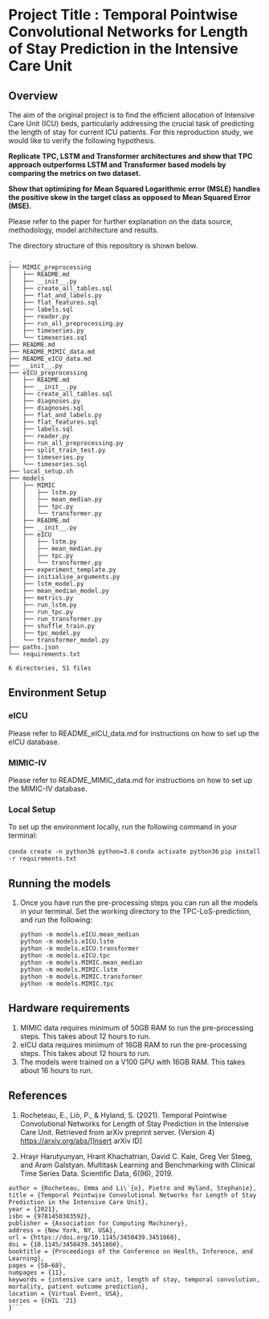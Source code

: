 # Project Title : Temporal Pointwise Convolutional Networks for Length of Stay Prediction in the Intensive Care Unit

## Overview
The aim of the original project is to find the efficient allocation of Intensive Care Unit (ICU) beds, particularly addressing the crucial task of predicting the length of stay for current ICU patients. For this reproduction study, we would like to verify the following hypothesis.

**Replicate TPC, LSTM and Transformer architectures and show that TPC approach outperforms LSTM and Transformer based models by comparing the metrics on two dataset.**

**Show that optimizing for Mean Squared Logarithmic error (MSLE) handles the positive skew in the target class as opposed to Mean Squared Error (MSE).**

Please refer to the paper for further explanation on the data source, methodology, model architecture and results.

The directory structure of this repository is shown below.
```
.
├── MIMIC_preprocessing
│   ├── README.md
│   ├── __init__.py
│   ├── create_all_tables.sql
│   ├── flat_and_labels.py
│   ├── flat_features.sql
│   ├── labels.sql
│   ├── reader.py
│   ├── run_all_preprocessing.py
│   ├── timeseries.py
│   └── timeseries.sql
├── README.md
├── README_MIMIC_data.md
├── README_eICU_data.md
├── __init__.py
├── eICU_preprocessing
│   ├── README.md
│   ├── __init__.py
│   ├── create_all_tables.sql
│   ├── diagnoses.py
│   ├── diagnoses.sql
│   ├── flat_and_labels.py
│   ├── flat_features.sql
│   ├── labels.sql
│   ├── reader.py
│   ├── run_all_preprocessing.py
│   ├── split_train_test.py
│   ├── timeseries.py
│   └── timeseries.sql
├── local_setup.sh
├── models
│   ├── MIMIC
│   │   ├── lstm.py
│   │   ├── mean_median.py
│   │   ├── tpc.py
│   │   └── transformer.py
│   ├── README.md
│   ├── __init__.py
│   ├── eICU
│   │   ├── lstm.py
│   │   ├── mean_median.py
│   │   ├── tpc.py
│   │   └── transformer.py
│   ├── experiment_template.py
│   ├── initialise_arguments.py
│   ├── lstm_model.py
│   ├── mean_median_model.py
│   ├── metrics.py
│   ├── run_lstm.py
│   ├── run_tpc.py
│   ├── run_transformer.py
│   ├── shuffle_train.py
│   ├── tpc_model.py
│   └── transformer_model.py
├── paths.json
└── requirements.txt

6 directories, 51 files
```

## Environment Setup
### eICU
Please refer to README_eICU_data.md for instructions on how to set up the eICU database.
    
### MIMIC-IV
Please refer to README_MIMIC_data.md for instructions on how to set up the MIMIC-IV database.

### Local Setup
To set up the environment locally, run the following command in your terminal:

`conda create -n python36 python=3.6`
`conda activate python36`
`pip install -r requirements.txt`
   
## Running the models
1) Once you have run the pre-processing steps you can run all the models in your terminal. Set the working directory to the TPC-LoS-prediction, and run the following:

    ```
    python -m models.eICU.mean_median
    python -m models.eICU.lstm
    python -m models.eICU.transformer
    python -m models.eICU.tpc
    python -m models.MIMIC.mean_median
    python -m models.MIMIC.lstm
    python -m models.MIMIC.transformer
    python -m models.MIMIC.tpc
    ```
    
## Hardware requirements
1. MIMIC data requires minimum of 50GB RAM to run the pre-processing steps. This takes about 12 hours to run.
2. eICU data requires minimum of 16GB RAM to run the pre-processing steps. This takes about 12 hours to run.
3. The models were trained on a V100 GPU with 16GB RAM. This takes about 16 hours to run.

## References
1. Rocheteau, E., Liò, P., & Hyland, S. (2021). Temporal Pointwise Convolutional Networks for Length of Stay Prediction in the Intensive Care Unit. Retrieved from arXiv preprint server. (Version 4) https://arxiv.org/abs/[Insert arXiv ID]

2. Hrayr Harutyunyan, Hrant Khachatrian, David C. Kale, Greg Ver Steeg, and Aram Galstyan. Multitask Learning and Benchmarking with Clinical Time Series Data. Scientific Data, 6(96), 2019.

```@inproceedings{rocheteau2021,
author = {Rocheteau, Emma and Li\`{o}, Pietro and Hyland, Stephanie},
title = {Temporal Pointwise Convolutional Networks for Length of Stay Prediction in the Intensive Care Unit},
year = {2021},
isbn = {9781450383592},
publisher = {Association for Computing Machinery},
address = {New York, NY, USA},
url = {https://doi.org/10.1145/3450439.3451860},
doi = {10.1145/3450439.3451860},
booktitle = {Proceedings of the Conference on Health, Inference, and Learning},
pages = {58–68},
numpages = {11},
keywords = {intensive care unit, length of stay, temporal convolution, mortality, patient outcome prediction},
location = {Virtual Event, USA},
series = {CHIL '21}
}```

